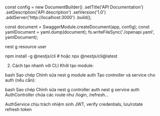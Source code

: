 const config = new DocumentBuilder()
    .setTitle('API Documentation')
    .setDescription('API description')
    .setVersion('1.0')
    .addServer('http://localhost:3000')
    .build();

  const document = SwaggerModule.createDocument(app, config);
  const yamlDocument = yaml.dump(document);
  fs.writeFileSync('./openapi.yaml', yamlDocument);


nest g resource user


npm install -g @nestjs/cli    # hoặc
npx @nestjs/cli@latest

2. Cách tạo nhanh với CLI
Khởi tạo module:

bash
Sao chép
Chỉnh sửa
nest g module auth
Tạo controller và service cho auth (nếu cần):

bash
Sao chép
Chỉnh sửa
nest g controller auth
nest g service auth
AuthController chứa các route như /login, /refresh…

AuthService chịu trách nhiệm sinh JWT, verify credentials, lưu/rotate refresh token